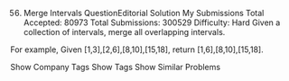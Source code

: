 56. Merge Intervals  QuestionEditorial Solution  My Submissions
Total Accepted: 80973
Total Submissions: 300529
Difficulty: Hard
Given a collection of intervals, merge all overlapping intervals.

For example,
Given [1,3],[2,6],[8,10],[15,18],
return [1,6],[8,10],[15,18].

Show Company Tags
Show Tags
Show Similar Problems

